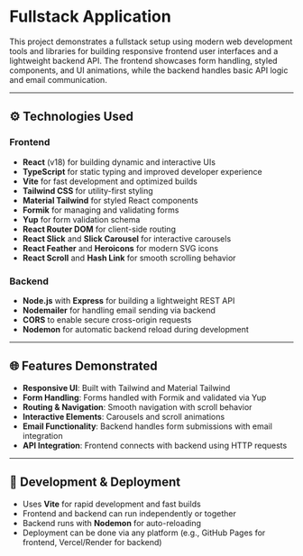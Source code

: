 # Fullstack Application

This project demonstrates a fullstack setup using modern web development tools and libraries for building responsive frontend user interfaces and a lightweight backend API. The frontend showcases form handling, styled components, and UI animations, while the backend handles basic API logic and email communication.

---

## ⚙️ Technologies Used

### Frontend

- **React** (v18) for building dynamic and interactive UIs
- **TypeScript** for static typing and improved developer experience
- **Vite** for fast development and optimized builds
- **Tailwind CSS** for utility-first styling
- **Material Tailwind** for styled React components
- **Formik** for managing and validating forms
- **Yup** for form validation schema
- **React Router DOM** for client-side routing
- **React Slick** and **Slick Carousel** for interactive carousels
- **React Feather** and **Heroicons** for modern SVG icons
- **React Scroll** and **Hash Link** for smooth scrolling behavior

### Backend

- **Node.js** with **Express** for building a lightweight REST API
- **Nodemailer** for handling email sending via backend
- **CORS** to enable secure cross-origin requests
- **Nodemon** for automatic backend reload during development

---

## 🌐 Features Demonstrated

- **Responsive UI**: Built with Tailwind and Material Tailwind
- **Form Handling**: Forms handled with Formik and validated via Yup
- **Routing & Navigation**: Smooth navigation with scroll behavior
- **Interactive Elements**: Carousels and scroll animations
- **Email Functionality**: Backend handles form submissions with email integration
- **API Integration**: Frontend connects with backend using HTTP requests

---

## 🚀 Development & Deployment

- Uses **Vite** for rapid development and fast builds
- Frontend and backend can run independently or together
- Backend runs with **Nodemon** for auto-reloading
- Deployment can be done via any platform (e.g., GitHub Pages for frontend, Vercel/Render for backend)
